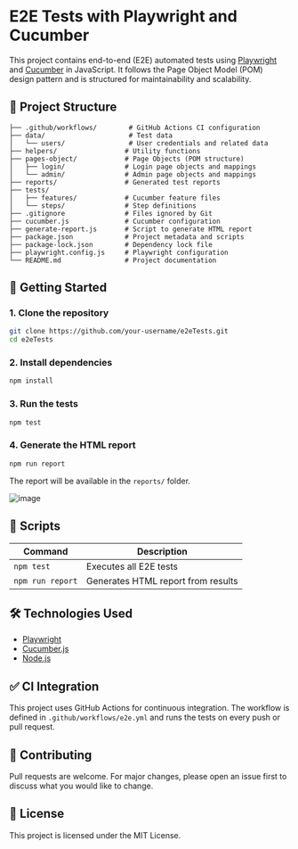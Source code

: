 # E2E Tests with Playwright and Cucumber

This project contains end-to-end (E2E) automated tests using [Playwright](https://playwright.dev/) and [Cucumber](https://cucumber.io/) in JavaScript. It follows the Page Object Model (POM) design pattern and is structured for maintainability and scalability.

## 📁 Project Structure

```
├── .github/workflows/        # GitHub Actions CI configuration
├── data/                     # Test data
│   └── users/                # User credentials and related data
├── helpers/                 # Utility functions
├── pages-object/            # Page Objects (POM structure)
│   ├── login/               # Login page objects and mappings
│   └── admin/               # Admin page objects and mappings
├── reports/                 # Generated test reports
├── tests/
│   ├── features/            # Cucumber feature files
│   └── steps/               # Step definitions
├── .gitignore               # Files ignored by Git
├── cucumber.js              # Cucumber configuration
├── generate-report.js       # Script to generate HTML report
├── package.json             # Project metadata and scripts
├── package-lock.json        # Dependency lock file
├── playwright.config.js     # Playwright configuration
└── README.md                # Project documentation
```

## 🚀 Getting Started

### 1. Clone the repository

```bash
git clone https://github.com/your-username/e2eTests.git
cd e2eTests
```

### 2. Install dependencies

```bash
npm install
```

### 3. Run the tests

```bash
npm test
```

### 4. Generate the HTML report

```bash
npm run report
```

The report will be available in the `reports/` folder.

![image](https://github.com/user-attachments/assets/aa6035cc-ee08-42b8-8dfd-6a6bf2e7e585)


## 🧪 Scripts

| Command           | Description                          |
|------------------|--------------------------------------|
| `npm test`       | Executes all E2E tests               |
| `npm run report` | Generates HTML report from results   |

## 🛠 Technologies Used

- [Playwright](https://playwright.dev/)
- [Cucumber.js](https://github.com/cucumber/cucumber-js)
- [Node.js](https://nodejs.org/)

## ✅ CI Integration

This project uses GitHub Actions for continuous integration. The workflow is defined in `.github/workflows/e2e.yml` and runs the tests on every push or pull request.

## 🤝 Contributing

Pull requests are welcome. For major changes, please open an issue first to discuss what you would like to change.

## 📄 License

This project is licensed under the MIT License.
